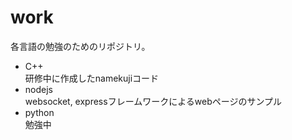 # work
各言語の勉強のためのリポジトリ。  
*  C++  
  研修中に作成したnamekujiコード
*  nodejs  
  websocket, expressフレームワークによるwebページのサンプル 
*  python  
  勉強中

